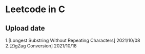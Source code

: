# Leetcode in C

## Upload date
1.[Longest Substring Without Repeating Characters] 2021/10/08  
2.[ZigZag Conversion] 2021/10/18  
